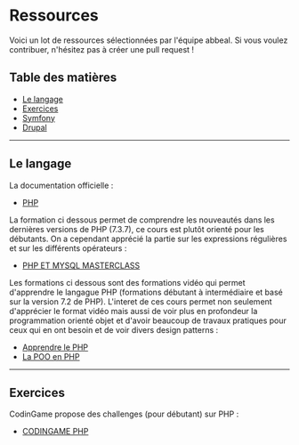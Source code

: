 # Ressources

Voici un lot de ressources sélectionnées par l'équipe abbeal.
Si vous voulez contribuer, n'hésitez pas à créer une pull request !

## Table des matières
* [Le langage](#le-language)
* [Exercices](#Exercices)
* [Symfony](symfony.md)
* [Drupal](drupal.md)

---

## Le langage

La documentation officielle :
* [PHP](https://www.php.net/manual/fr/index.php)

La formation ci dessous permet de comprendre les nouveautés dans les dernières versions de PHP 
(7.3.7), ce cours est plutôt orienté pour les débutants. On a cependant apprécié la partie sur 
les expressions régulières et sur les différents opérateurs :
* [PHP ET MYSQL MASTERCLASS](https://www.pierre-giraud.com/php-mysql-apprendre-coder-cours/)

Les formations ci dessous sont des formations vidéo qui permet d'apprendre le langague PHP 
(formations débutant à intermédiaire et basé sur la version 7.2 de PHP). L'interet de ces cours 
permet non seulement d'apprécier le format vidéo mais aussi de voir plus en profondeur la 
programmation orienté objet et d'avoir beaucoup de travaux pratiques pour ceux qui en ont 
besoin et de voir divers design patterns :
* [Apprendre le PHP](https://grafikart.fr/formations/php)
* [La POO en PHP](https://grafikart.fr/formations/programmation-objet-php)
---

## Exercices

CodinGame propose des challenges (pour débutant) sur PHP :
* [CODINGAME PHP](https://www.codingame.com/playgrounds/32339/exercices-de-php-pour-debutant)
